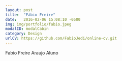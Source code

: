 ```yaml
---
layout: post
title:  "Fábio Freire"
date:   2016-02-06 15:08:10 -0500
img: img/portfolio/fabio.jpeg
modalID: modalCabin
category: Design
urlCV: https://github.com/FabioJedi/online-cv.git
---
```

Fabio Freire Araujo
Aluno
